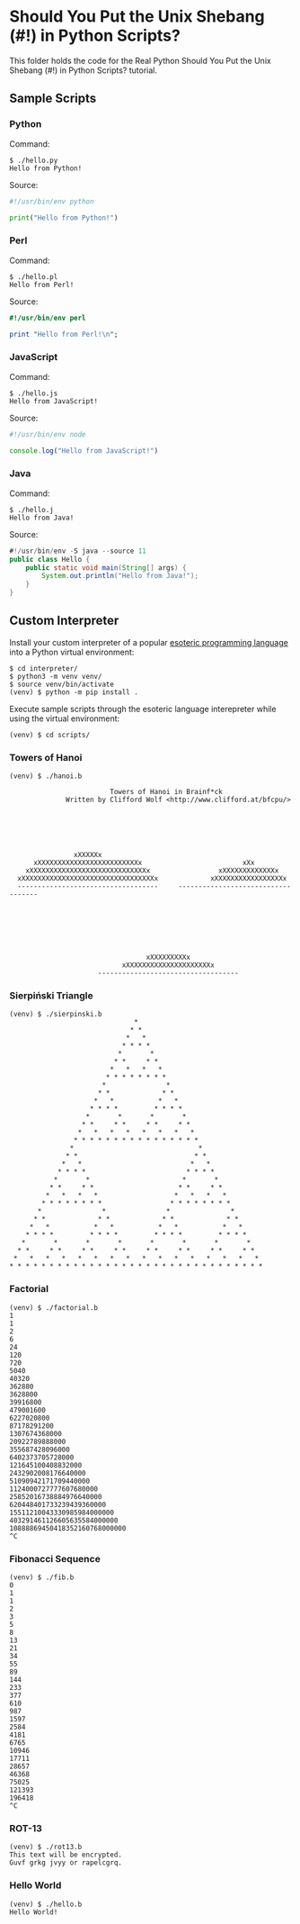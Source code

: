# Should You Put the Unix Shebang (#!) in Python Scripts?

This folder holds the code for the Real Python Should You Put the Unix Shebang (#!) in Python Scripts? tutorial.

## Sample Scripts

### Python

Command:

```shell
$ ./hello.py 
Hello from Python!
```

Source:

```python
#!/usr/bin/env python

print("Hello from Python!")
```

### Perl

Command:

```shell
$ ./hello.pl
Hello from Perl!
```

Source:

```perl
#!/usr/bin/env perl

print "Hello from Perl!\n";
```

### JavaScript

Command:

```shell
$ ./hello.js
Hello from JavaScript!
```

Source:

```javascript
#!/usr/bin/env node

console.log("Hello from JavaScript!")
```

### Java

Command:

```shell
$ ./hello.j
Hello from Java!
```

Source:

```java
#!/usr/bin/env -S java --source 11
public class Hello {
    public static void main(String[] args) {
        System.out.println("Hello from Java!");
    }
}
```

## Custom Interpreter

Install your custom interpreter of a popular [esoteric programming language](https://esolangs.org/wiki/Esoteric_programming_language) into a Python virtual environment:

```shell
$ cd interpreter/
$ python3 -m venv venv/
$ source venv/bin/activate
(venv) $ python -m pip install .
```

Execute sample scripts through the esoteric language interepreter while using the virtual environment:

```shell
(venv) $ cd scripts/
```
### Towers of Hanoi

```shell
(venv) $ ./hanoi.b

                         Towers of Hanoi in Brainf*ck
              Written by Clifford Wolf <http://www.clifford.at/bfcpu/>

                     
                       
                         
                           
                                                             
                xXXXXXx                                        
      xXXXXXXXXXXXXXXXXXXXXXXXXXx                         xXx    
    xXXXXXXXXXXXXXXXXXXXXXXXXXXXXXx                 xXXXXXXXXXXXXXx
  xXXXXXXXXXXXXXXXXXXXXXXXXXXXXXXXXXx             xXXXXXXXXXXXXXXXXXx
  -----------------------------------     -----------------------------------





                                         
                                           
                                  xXXXXXXXXXx
                            xXXXXXXXXXXXXXXXXXXXXXx
                      -----------------------------------
```


### Sierpiński Triangle

```shell
(venv) $ ./sierpinski.b
                               *
                              * *
                             *   *
                            * * * *
                           *       *
                          * *     * *
                         *   *   *   *
                        * * * * * * * *
                       *               *
                      * *             * *
                     *   *           *   *
                    * * * *         * * * *
                   *       *       *       *
                  * *     * *     * *     * *
                 *   *   *   *   *   *   *   *
                * * * * * * * * * * * * * * * *
               *                               *
              * *                             * *
             *   *                           *   *
            * * * *                         * * * *
           *       *                       *       *
          * *     * *                     * *     * *
         *   *   *   *                   *   *   *   *
        * * * * * * * *                 * * * * * * * *
       *               *               *               *
      * *             * *             * *             * *
     *   *           *   *           *   *           *   *
    * * * *         * * * *         * * * *         * * * *
   *       *       *       *       *       *       *       *
  * *     * *     * *     * *     * *     * *     * *     * *
 *   *   *   *   *   *   *   *   *   *   *   *   *   *   *   *
* * * * * * * * * * * * * * * * * * * * * * * * * * * * * * * *
```


### Factorial

```shell
(venv) $ ./factorial.b
1
1
2
6
24
120
720
5040
40320
362880
3628800
39916800
479001600
6227020800
87178291200
1307674368000
20922789888000
355687428096000
6402373705728000
121645100408832000
2432902008176640000
51090942171709440000
1124000727777607680000
25852016738884976640000
620448401733239439360000
15511210043330985984000000
403291461126605635584000000
10888869450418352160768000000
^C
```

### Fibonacci Sequence

```shell
(venv) $ ./fib.b
0
1
1
2
3
5
8
13
21
34
55
89
144
233
377
610
987
1597
2584
4181
6765
10946
17711
28657
46368
75025
121393
196418
^C
```

### ROT-13

```shell
(venv) $ ./rot13.b 
This text will be encrypted.
Guvf grkg jvyy or rapelcgrq.
```

### Hello World

```shell
(venv) $ ./hello.b 
Hello World!
```
